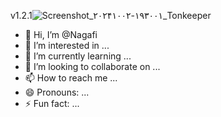 v1.2.1![Screenshot_۲۰۲۴۱۰۰۲-۱۹۳۰۰۱_Tonkeeper](https://github.com/user-attachments/assets/eebd19e7-9df2-4180-a62d-45cc202a2c85)
- 👋 Hi, I’m @Nagafi
- 👀 I’m interested in ...
- 🌱 I’m currently learning ...
- 💞️ I’m looking to collaborate on ...
- 📫 How to reach me ...
- 😄 Pronouns: ...
- ⚡ Fun fact: ...

<!---
Nagafi/Nagafi is a ✨ special ✨ repository because its `README.md` (this file) appears on your GitHub profile.
You can click the Preview link to take a look at your changes.
--->
